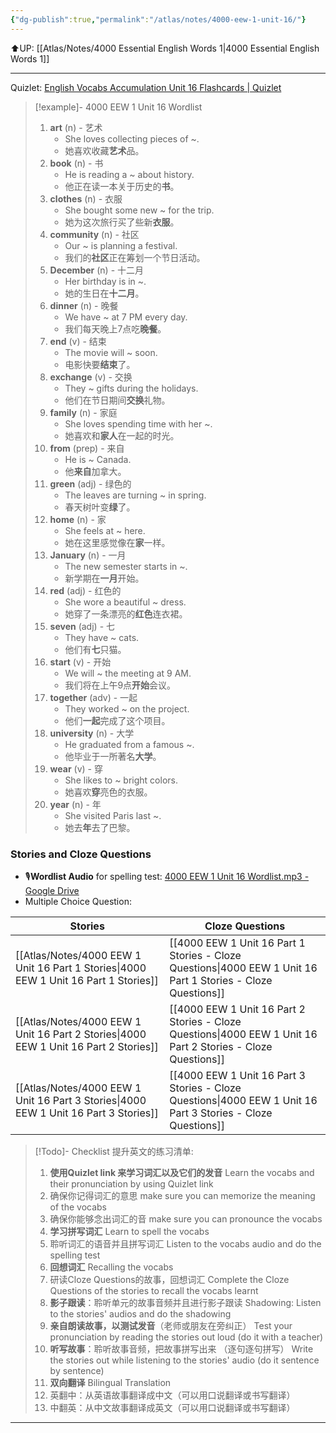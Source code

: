 ```yaml
---
{"dg-publish":true,"permalink":"/atlas/notes/4000-eew-1-unit-16/"}
---
```


⬆️UP: [[Atlas/Notes/4000 Essential English Words 1\|4000 Essential English Words 1]]

---
Quizlet: [English Vocabs Accumulation Unit 16 Flashcards | Quizlet]()


> [!example]- 4000 EEW 1 Unit 16 Wordlist
> 1. **art** (n) - 艺术  
>     - She loves collecting pieces of ~.  
>     - 她喜欢收藏**艺术**品。
> 2. **book** (n) - 书  
>     - He is reading a ~ about history.  
>     - 他正在读一本关于历史的**书**。
> 3. **clothes** (n) - 衣服  
>     - She bought some new ~ for the trip. 
>     - 她为这次旅行买了些新**衣服**。
> 4. **community** (n) - 社区  
>     - Our ~ is planning a festival.  
>     - 我们的**社区**正在筹划一个节日活动。
> 5. **December** (n) - 十二月  
>     - Her birthday is in ~.
>     - 她的生日在**十二月**。
> 6. **dinner** (n) - 晚餐  
>     - We have ~ at 7 PM every day.  
>     - 我们每天晚上7点吃**晚餐**。
> 7. **end** (v) - 结束  
>     - The movie will ~ soon.
>     - 电影快要**结束**了。
> 8. **exchange** (v) - 交换  
>     - They ~ gifts during the holidays.  
>     - 他们在节日期间**交换**礼物。
> 9. **family** (n) - 家庭  
>     - She loves spending time with her ~.  
>     - 她喜欢和**家人**在一起的时光。
> 10. **from** (prep) - 来自  
>     - He is ~ Canada.  
>     - 他**来自**加拿大。
> 11. **green** (adj) - 绿色的  
>     - The leaves are turning ~ in spring.  
>     - 春天树叶变**绿**了。
> 12. **home** (n) - 家  
>     - She feels at ~ here.  
>     - 她在这里感觉像在**家**一样。
> 13. **January** (n) - 一月  
>     - The new semester starts in ~.  
>     - 新学期在**一月**开始。
> 14. **red** (adj) - 红色的  
>     - She wore a beautiful ~ dress.  
>     - 她穿了一条漂亮的**红色**连衣裙。
> 15. **seven** (adj) - 七  
>     - They have ~ cats.  
>     - 他们有**七**只猫。
> 16. **start** (v) - 开始  
>     - We will ~ the meeting at 9 AM.  
>     - 我们将在上午9点**开始**会议。
> 17. **together** (adv) - 一起  
>     - They worked ~ on the project.  
>     - 他们**一起**完成了这个项目。
> 18. **university** (n) - 大学  
>     - He graduated from a famous ~.  
>     - 他毕业于一所著名**大学**。
> 19. **wear** (v) - 穿  
>     - She likes to ~ bright colors.  
>     - 她喜欢**穿**亮色的衣服。
> 20. **year** (n) - 年  
>     - She visited Paris last ~.  
>     - 她去**年**去了巴黎。


### Stories and Cloze Questions
- 🎙️**Wordlist Audio** for spelling test: [4000 EEW 1 Unit 16 Wordlist.mp3 - Google Drive](https://drive.google.com/file/d/1BVH50SmlIkOtrwO2So-ig2TiTaoK6nEA/view?usp=drive_link)
- Multiple Choice Question:

| Stories                               | Cloze Questions                                         |
| ------------------------------------- | ------------------------------------------------------- |
| [[Atlas/Notes/4000 EEW 1 Unit 16 Part 1 Stories\|4000 EEW 1 Unit 16 Part 1 Stories]] | [[4000 EEW 1 Unit 16 Part 1 Stories - Cloze Questions\|4000 EEW 1 Unit 16 Part 1 Stories - Cloze Questions]] |
| [[Atlas/Notes/4000 EEW 1 Unit 16 Part 2 Stories\|4000 EEW 1 Unit 16 Part 2 Stories]] | [[4000 EEW 1 Unit 16 Part 2 Stories - Cloze Questions\|4000 EEW 1 Unit 16 Part 2 Stories - Cloze Questions]] |
| [[Atlas/Notes/4000 EEW 1 Unit 16 Part 3 Stories\|4000 EEW 1 Unit 16 Part 3 Stories]] | [[4000 EEW 1 Unit 16 Part 3 Stories - Cloze Questions\|4000 EEW 1 Unit 16 Part 3 Stories - Cloze Questions]] |

> [!Todo]- Checklist 提升英文的练习清单:
> 
> 1. **使用Quizlet link 来学习词汇以及它们的发音** 
>    Learn the vocabs and their pronunciation by using Quizlet link
>	1. 确保你记得词汇的意思 
>	   make sure you can memorize the meaning of the vocabs
>	2. 确保你能够念出词汇的音 
>	   make sure you can pronounce the vocabs
> 2. **学习拼写词汇** Learn to spell the vocabs
>	1. 聆听词汇的语音并且拼写词汇 
>	   Listen to the vocabs audio and do the spelling test
> 3. **回想词汇** Recalling the vocabs
>	1. 研读Cloze Questions的故事，回想词汇 
>	   Complete the Cloze Questions of the stories to recall the vocabs learnt
> 4. **影子跟读**：聆听单元的故事音频并且进行影子跟读 
>    Shadowing: Listen to the stories' audios and do the shadowing
> 5. **亲自朗读故事，以测试发音**（老师或朋友在旁纠正）
>    Test your pronunciation by reading the stories out loud (do it with a teacher)
> 6. **听写故事**：聆听故事音频，把故事拼写出来 （逐句逐句拼写）
>   Write the stories out while listening to the stories' audio (do it sentence by sentence)
> 7. **双向翻译** Bilingual Translation 
> 	1. 英翻中：从英语故事翻译成中文（可以用口说翻译或书写翻译）
> 	2. 中翻英：从中文故事翻译成英文（可以用口说翻译或书写翻译）

---
